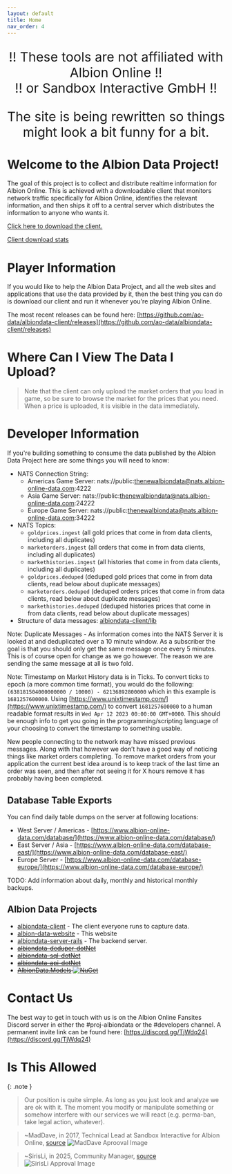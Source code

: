 ```yaml
---
layout: default
title: Home
nav_order: 4
---
```

<p style="text-align: center;font-size: 30px">
      !! These tools are not affiliated with Albion Online !!
      <br>
      !! or Sandbox Interactive GmbH !!
</p>

<p style="text-align: center;font-size: 30px">
      The site is being rewritten so things might look a bit funny for a bit.
</p>

# Welcome to the Albion Data Project!

The goal of this project is to collect and distribute realtime information for Albion Online. This is achieved with a 
downloadable client that monitors network traffic specifically for Albion Online, identifies the relevant information, 
and then ships it off to a central server which distributes the information to anyone who wants it.

[Click here to download the client.](https://github.com/ao-data/albiondata-client/releases)

[Client download stats](https://tooomm.github.io/github-release-stats/?username=ao-data&repository=albiondata-client)

<!-- # Contributing
This process is run on a [DigitalOcean Droplet](https://www.digitalocean.com) in order to ensure almost perfect uptime 
and high performance for the users. If you find this project beneficial to you then please consider a donation, thanks!! -->


# Player Information
If you would like to help the Albion Data Project, and all the web sites and applications that use the data provided by 
it, then the best thing you can do is download our client and run it whenever you're playing Albion Online.

The most recent releases can be found here: [https://github.com/ao-data/albiondata-client/releases](https://github.com/ao-data/albiondata-client/releases)

# Where Can I View The Data I Upload?
> Note that the client can only upload the market orders that you load in game, so be sure to browse the market for the 
prices that you need. When a price is uploaded, it is visible in the data immediately.



# Developer Information
If you're building something to consume the data published by the
Albion Data Project here are some things you will need to know:
- NATS Connection String:
  - Americas Game Server:  nats://public:thenewalbiondata@nats.albion-online-data.com:4222
  - Asia Game Server:  nats://public:thenewalbiondata@nats.albion-online-data.com:24222
  - Europe Game Server:  nats://public:thenewalbiondata@nats.albion-online-data.com:34222
- NATS Topics:
  - `goldprices.ingest` (all gold prices that come in from data clients, including all duplicates)
  - `marketorders.ingest` (all orders that come in from data clients, including all duplicates)
  - `markethistories.ingest` (all histories that come in from data clients, including all duplicates)
  - `goldprices.deduped` (deduped gold prices that come in from data clients, read below about duplicate messages)
  - `marketorders.deduped` (deduped orders prices that come in from data clients, read below about duplicate messages)
  - `markethistories.deduped` (deduped histories prices that come in from data clients, read below about duplicate messages)
- Structure of data messages: [albiondata-client/lib](https://github.com/ao-data/albiondata-client/tree/master/lib)

Note: Duplicate Messages - As information comes into the NATS Server it is looked at and deduplicated over a 10 minute
 window. As a subscriber the goal is that you should only get the same message once every 5 minutes. This is of course 
 open for change as we go however. The reason we are sending the same message at all is two fold.

Note: Timestamp on Market History data is in Ticks. To convert ticks to epoch (a more common time format), you would do the following:
`(638181504000000000 / 10000) - 62136892800000` which in this example is `1681257600000`. Using [https://www.unixtimestamp.com/](https://www.unixtimestamp.com/)
to convert `1681257600000` to a human readable format results in `Wed Apr 12 2023 00:00:00 GMT+0000`. This should be enough
info to get you going in the programming/scripting language of your choosing to convert the timestamp to something usable.

New people connecting to the network may have missed previous messages. Along with that however we don’t have a good way
 of noticing things like market orders completing. To remove market orders from your application the current best idea 
 around is to keep track of the last time an order was seen, and then after not seeing it for X hours remove it has 
 probably having been completed.

## Database Table Exports

You can find daily table dumps on the server at following locations:

- West Server / Americas - [https://www.albion-online-data.com/database/](https://www.albion-online-data.com/database/)
- East Server / Asia - [https://www.albion-online-data.com/database-east/](https://www.albion-online-data.com/database-east/)
- Europe Server - [https://www.albion-online-data.com/database-europe/](https://www.albion-online-data.com/database-europe/)

TODO: Add information about daily, monthly and historical monthly backups.

## Albion Data Projects
- [albiondata-client](https://github.com/ao-data/albiondata-client) - The client everyone runs to capture data.
- [albion-data-website](https://github.com/ao-data/albion-data-website) - This website
- [albiondata-server-rails](https://github.com/ao-data/albiondata-server-rails) - The backend server.
- ~~[albiondata-deduper-dotNet](https://github.com/ao-data/albiondata-deduper-dotNet)~~
- ~~[albiondata-sql-dotNet](https://github.com/ao-data/albiondata-sql-dotNet)~~
- ~~[albiondata-api-dotNet](https://github.com/ao-data/albiondata-api-dotNet)~~
- ~~[AlbionData.Models](https://github.com/ao-data/albiondata-models-dotNet) [![NuGet](https://img.shields.io/nuget/v/AlbionData.Models.svg)](https://www.nuget.org/packages/AlbionData.Models/)~~

# Contact Us
The best way to get in touch with us is on the Albion Online Fansites Discord server in either the #proj-albiondata or 
the #developers channel. A permanent invite link can be found here: [https://discord.gg/TjWdq24](https://discord.gg/TjWdq24)

# Is This Allowed

{: .note }

> Our position is quite simple. As long as you just look and analyze we are ok with it. The moment you modify or 
manipulate something or somehow interfere with our services we will react (e.g. perma-ban, take legal action, whatever).

> ~MadDave, in 2017, Technical Lead at Sandbox Interactive for Albion Online, [source](https://forum.albiononline.com/index.php/Thread/51604-Is-it-allowed-to-scan-your-internet-trafic-and-pick-up-logs/?postID=512670#post512670)
![MadDave Aprooval Image](../images/maddave-approval.png)

> ~SirisLi, in 2025, Community Manager, [source](https://forum.albiononline.com/index.php/Thread/206875-Albion-Market-API-Encryption/?postID=1409736#post1409736)
![SirisLi Approval Image](../images/sirisli-approval.png)